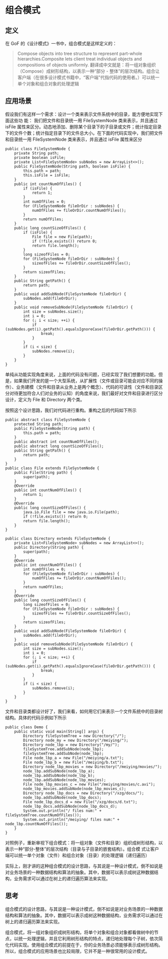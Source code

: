 # 组合模式

## 定义
在 GoF 的《设计模式》一书中，组合模式是这样定义的：
> Compose objects into tree structure to represent part-whole hierarchies.Composite lets client treat individual objects and compositions of objects uniformly.
翻译成中文就是：将一组对象组织（Compose）成树形结构，以表示一种“部分 - 整体”的层次结构。组合让客户端（在很多设计模式书籍中，“客户端”代指代码的使用者。）可以统一单个对象和组合对象的处理逻辑

## 应用场景

假设我们有这样一个需求：设计一个类来表示文件系统中的目录，能方便地实现下面这些功
能：
我们把文件和目录统一用 FileSystemNode 类来表示，并且通过 isFile 属性来区分。动态地添加、删除某个目录下的子目录或文件；统计指定目录下的文件个数；统计指定目录下的文件总大小。在下面的代码实现中，我们把文件和目录统一用 FileSystemNode 类来表示，并且通过 isFile 属性来区分

```
public class FileSystemNode {
    private String path;
    private boolean isFile;
    private List<FileSystemNode> subNodes = new ArrayList<>();
    public FileSystemNode(String path, boolean isFile) {
        this.path = path;
        this.isFile = isFile;
    }
    public int countNumOfFiles() {
        if (isFile) {
            return 1;
        }
        int numOfFiles = 0;
        for (FileSystemNode fileOrDir : subNodes) {
            numOfFiles += fileOrDir.countNumOfFiles();
        }
        return numOfFiles;
    }
    public long countSizeOfFiles() {
        if (isFile) {
            File file = new File(path);
            if (!file.exists()) return 0;
            return file.length();
        }
        long sizeofFiles = 0;
        for (FileSystemNode fileOrDir : subNodes) {
            sizeofFiles += fileOrDir.countSizeOfFiles();
        }
        return sizeofFiles; 
    }
    public String getPath() {
        return path;
    }
    public void addSubNode(FileSystemNode fileOrDir) {
        subNodes.add(fileOrDir);
    }
    public void removeSubNode(FileSystemNode fileOrDir) {
        int size = subNodes.size();
        int i = 0;
        for (; i < size; ++i) {
            if (subNodes.get(i).getPath().equalsIgnoreCase(fileOrDir.getPath())) {
                break;
            }
        }
        if (i < size) {
            subNodes.remove(i);
        }
    }
}
```

单纯从功能实现角度来说，上面的代码没有问题，已经实现了我们想要的功能。但是，如果我们开发的是一个大型系统，从扩展性（文件或目录可能会对应不同的操作）、业务建模（文件和目录从业务上是两个概念）、代码的可读性（文件和目录区分对待更加符合人们对业务的认知）的角度来说，我们最好对文件和目录进行区分设计，定义为 File 和 Directory 两个类。

按照这个设计思路，我们对代码进行重构。重构之后的代码如下所示

```
public abstract class FileSystemNode {
    protected String path;
    public FileSystemNode(String path) {
        this.path = path;
    }
    public abstract int countNumOfFiles();
    public abstract long countSizeOfFiles();
    public String getPath() {
        return path;
    }
}
public class File extends FileSystemNode {
    public File(String path) {
        super(path);
    }
    @Override
    public int countNumOfFiles() {
        return 1;
    }
    @Override
    public long countSizeOfFiles() {
        java.io.File file = new java.io.File(path);
        if (!file.exists()) return 0;
        return file.length();
    }
}

public class Directory extends FileSystemNode {
    private List<FileSystemNode> subNodes = new ArrayList<>();
    public Directory(String path) {
        super(path);
    }
    @Override
    public int countNumOfFiles() {
        int numOfFiles = 0;
        for (FileSystemNode fileOrDir : subNodes) {
            numOfFiles += fileOrDir.countNumOfFiles();
        }
        return numOfFiles;
    }
    @Override
    public long countSizeOfFiles() {
        long sizeofFiles = 0;
        for (FileSystemNode fileOrDir : subNodes) {
            sizeofFiles += fileOrDir.countSizeOfFiles();
        }
        return sizeofFiles;
    }
    public void addSubNode(FileSystemNode fileOrDir) {
        subNodes.add(fileOrDir);
    }
    public void removeSubNode(FileSystemNode fileOrDir) {
        int size = subNodes.size();
        int i = 0;
        for (; i < size; ++i) {
            if (subNodes.get(i).getPath().equalsIgnoreCase(fileOrDir.getPath())) {
                break;
            }
        }
        if (i < size) {
            subNodes.remove(i);
        }
    }
}
```
文件和目录类都设计好了，我们来看，如何用它们来表示一个文件系统中的目录树结构。具体的代码示例如下所示
```
public class Demo {
    public static void main(String[] args) {
        Directory fileSystemTree = new Directory("/");
        Directory node_my = new Directory("/meiying/");
        Directory node_lbp = new Directory("/my/");
        fileSystemTree.addSubNode(node_lbp);
        fileSystemTree.addSubNode(node_lbp);
        File node_lbp_a = new File("/meiying/a.txt");
        File node_lbp_b = new File("/meiying/b.txt");
        Directory node_lbp_movies = new Directory("/meiying/movies/");
        node_lbp.addSubNode(node_lbp_a);
        node_lbp.addSubNode(node_lbp_b);
        node_lbp.addSubNode(node_lbp_movies);
        File node_lbp_movies_c = new File("/meiying/movies/c.avi");
        node_lbp_movies.addSubNode(node_lbp_movies_c);
        Directory node_lbp_docs = new Directory("/xzg/docs/");
        node_lbp.addSubNode(node_lbp_docs);
        File node_lbp_docs_d = new File("/xzg/docs/d.txt");
        node_lbp_docs.addSubNode(node_lbp_docs_d);
        System.out.println("/ files num:" + fileSystemTree.countNumOfFiles());
        System.out.println("/meiying/ files num:" + node_lbp.countNumOfFiles());
    }
}
```
对照例子，重新审视下组合模式：将一组对象（文件和目录）组织成树形结构，以表示一种“部分-整体”的层次结构（目录与子目录的嵌套结构）。组合模
式让客户端可以统一单个对象（文件）和组合对象（目录）的处理逻辑（递归遍历）


实际上，刚才讲的这种组合模式的设计思路，与其说是一种设计模式，倒不如说是对业务场景的一种数据结构和算法的抽象。其中，数据可以表示成树这种数据结构，业务需求可以通过在树上的递归遍历算法来实现。

## 思考
组合模式的设计思路，与其说是一种设计模式，倒不如说是对业务场景的一种数据结构和算法的抽象。其中，数据可以表示成树这种数据结构，业务需求可以通过在树上的递归遍历算法来实现。

组合模式，将一组对象组织成树形结构，将单个对象和组合对象都看做树中的节点，以统一处理逻辑，并且它利用树形结构的特点，递归地处理每个子树，依次简化代码实现。使用组合模式的前提在于，你的业务场景必须能够表示成树形结构。所以，组合模式的应用场景也比较局限，它并不是一种很常用的设计模式。

